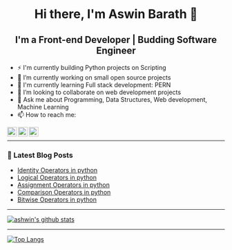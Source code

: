 <h1 align="center"> Hi there, I'm Aswin Barath 👋</h1>

<h2 align="center"> I'm a Front-end Developer | Budding Software Engineer</h2>


- ⚡ I'm currently building Python projects on Scripting
- 🔭 I’m currently working on small open source projects
- 🌱 I'm currently learning Full stack development: PERN
- 👯 I’m looking to collaborate on web development projects
- 💬 Ask me about Programming, Data Structures, Web development, Machine Learning
- 📫 How to reach me:

[<img align="left" alt="AswinBarath2 | Twitter" width="22px" src="https://cdn.jsdelivr.net/npm/simple-icons@v3/icons/twitter.svg" />][twitter]
[<img align="left" alt="aswin-barath | LinkedIn" width="22px" src="https://cdn.jsdelivr.net/npm/simple-icons@v3/icons/linkedin.svg" />][linkedin]
[<img align="left" alt="ashwin_26.4 | Instagram" width="22px" src="https://cdn.jsdelivr.net/npm/simple-icons@v3/icons/instagram.svg" />][instagram]

<br />

---

### 📕 Latest Blog Posts
<!-- BLOG-POST-LIST:START -->
- [Identity Operators in python](https://dev.to/aswin2001barath/identity-operators-in-python-3c70)
- [Logical Operators in python](https://dev.to/aswin2001barath/logical-operators-in-python-319c)
- [Assignment Operators in python](https://dev.to/aswin2001barath/assignment-operators-in-python-2a2a)
- [Comparison Operators in python](https://dev.to/aswin2001barath/comparison-operators-in-python-282l)
- [Bitwise Operators in python](https://dev.to/aswin2001barath/bitwise-operators-in-python-4pii)
<!-- BLOG-POST-LIST:END -->

---

[![ashwin's github stats](https://github-readme-stats.vercel.app/api?username=AswinBarath&show_icons=true&theme=radical)](https://github.com/anuraghazra/github-readme-stats)

---

[![Top Langs](https://github-readme-stats.vercel.app/api/top-langs/?username=AswinBarath&layout=compact)](https://github.com/anuraghazra/github-readme-stats)

[twitter]: https://twitter.com/AswinBarath2
[instagram]: https://instagram.com/ashwin_26.4
[linkedin]: https://linkedin.com/in/aswin-barath

 
<!--
**AswinBarath/AswinBarath** is a ✨ _special_ ✨ repository because its `README.md` (this file) appears on your GitHub profile.

Here are some ideas to get you started:

- 🔭 I’m currently working on ...
- 🌱 I’m currently learning ...
- 👯 I’m looking to collaborate on ...
- 🤔 I’m looking for help with ...
- 💬 Ask me about ...
- 📫 How to reach me: ...
- 😄 Pronouns: ...
- ⚡ Fun fact: ...
-->
